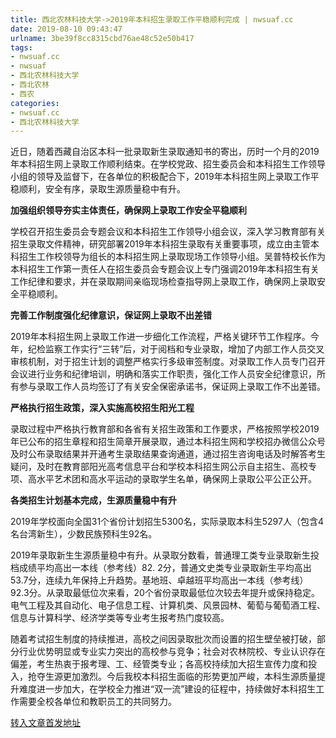 ```yaml
---
title: 西北农林科技大学->2019年本科招生录取工作平稳顺利完成 | nwsuaf.cc
date: 2019-08-10 09:43:47
urlname: 3be39f8cc8315cbd76ae48c52e50b417
tags: 
- nwsuaf.cc
- nwsuaf
- 西北农林科技大学
- 西北农林
- 西农
categories:
- nwsuaf.cc
- 西北农林科技大学
---
```



近日，随着西藏自治区本科一批录取新生录取通知书的寄出，历时一个月的2019年本科招生网上录取工作顺利结束。在学校党政、招生委员会和本科招生工作领导小组的领导及监督下，在各单位的积极配合下，2019年本科招生网上录取工作平稳顺利，安全有序，录取生源质量稳中有升。

**加强组织领导夯实主体责任，确保网上录取工作安全平稳顺利**

学校召开招生委员会专题会议和本科招生工作领导小组会议，深入学习教育部有关招生录取文件精神，研究部署2019年本科招生录取有关重要事项，成立由主管本科招生工作校领导为组长的本科招生网上录取现场工作领导小组。吴普特校长作为本科招生工作第一责任人在招生委员会专题会议上专门强调2019年本科招生有关工作纪律和要求，并在录取期间亲临现场检查指导网上录取工作，确保网上录取安全平稳顺利。

**完善工作制度强化纪律意识，保证网上录取不出差错**

2019年本科招生网上录取工作进一步细化工作流程，严格关键环节工作程序。今年，纪检监察工作实行“三转”后，对于阅档和专业录取，增加了内部工作人员交叉审核机制，对于招生计划的调整严格实行多级审签制度。对录取工作人员专门召开会议进行业务和纪律培训，明确和落实工作职责，强化工作人员安全纪律意识，所有参与录取工作人员均签订了有关安全保密承诺书，保证网上录取工作不出差错。

**严格执行招生政策，深入实施高校招生阳光工程**

录取过程中严格执行教育部和各省有关招生政策和工作要求，严格按照学校2019年已公布的招生章程和招生简章开展录取，通过本科招生网和学校招办微信公众号及时公布录取结果并开通考生录取结果查询通道，通过招生咨询电话及时解答考生疑问，及时在教育部阳光高考信息平台和学校本科招生网公示自主招生、高校专项、高水平艺术团和高水平运动的录取学生名单，确保网上录取公平公正公开。

**各类招生计划基本完成，生源质量稳中有升**

2019年学校面向全国31个省份计划招生5300名，实际录取本科生5297人（包含4名台湾新生），少数民族预科生92名。

2019年录取新生生源质量稳中有升。从录取分数看，普通理工类专业录取新生投档成绩平均高出一本线（参考线）82. 2分，普通文史类专业录取新生平均高出53.7分，连续九年保持上升趋势。基地班、卓越班平均高出一本线（参考线）92.3分。从录取最低位次来看，20个省份录取最低位次较去年提升或保持稳定。电气工程及其自动化、电子信息工程、计算机类、风景园林、葡萄与葡萄酒工程、信息与计算科学、经济学类等专业考生报考热门度较高。

随着考试招生制度的持续推进，高校之间因录取批次而设置的招生壁垒被打破，部分行业优势明显或专业实力突出的高校参与竞争；社会对农林院校、专业认识存在偏差，考生热衷于报考理、工、经管类专业；各高校持续加大招生宣传力度和投入，抢夺生源更加激烈。今后我校本科招生面临的形势更加严峻，本科生源质量提升难度进一步加大，在学校全力推进“双一流”建设的征程中，持续做好本科招生工作需要全校各单位和教职员工的共同努力。





[转入文章首发地址](https://news.nwsuaf.edu.cn/xnxw/91285.htm)
